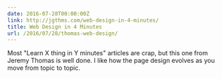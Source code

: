 ```yaml
---
date: 2016-07-28T00:00:00Z
link: http://jgthms.com/web-design-in-4-minutes/
title: Web Design in 4 Minutes
url: /2016/07/28/thomas-web-design/
---
```


Most "Learn X thing in Y minutes" articles are crap, but this one from Jeremy Thomas is well done. I like how the page design evolves as you move from topic to topic. 